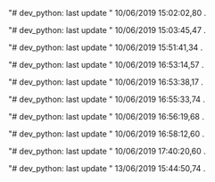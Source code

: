 "# dev_python: last update " 10/06/2019 15:02:02,80 . 
 
"# dev_python: last update " 10/06/2019 15:03:45,47 . 
 
"# dev_python: last update " 10/06/2019 15:51:41,34 . 
 
"# dev_python: last update " 10/06/2019 16:53:14,57 . 
 
"# dev_python: last update " 10/06/2019 16:53:38,17 . 
 
"# dev_python: last update " 10/06/2019 16:55:33,74 . 
 
"# dev_python: last update " 10/06/2019 16:56:19,68 . 
 
"# dev_python: last update " 10/06/2019 16:58:12,60 . 
 
"# dev_python: last update " 10/06/2019 17:40:20,60 . 
 
"# dev_python: last update " 13/06/2019 15:44:50,74 . 
 
